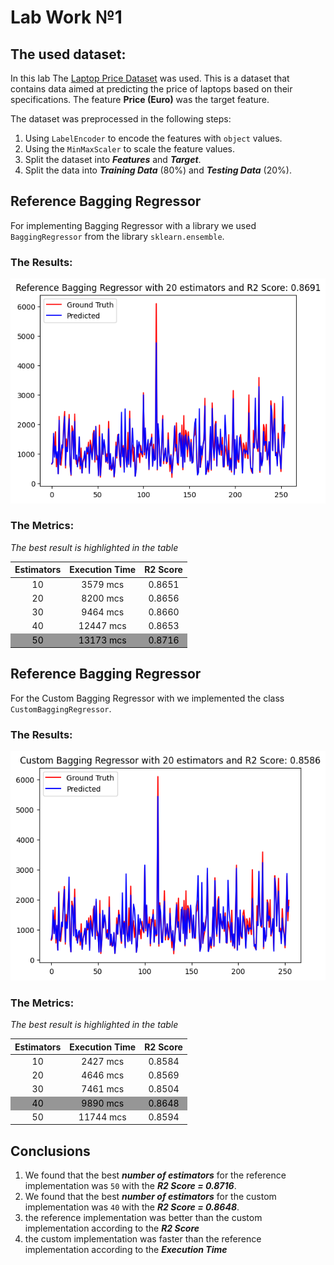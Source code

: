 # Lab Work №1

<style>
    .highlighted_table {
        text-align: center;
    
    }
    .highlighted_table.element_1 tr:nth-child(1) { 
        color: black;
        background: rgb(150, 150, 150); 
        }
    .highlighted_table.element_2 tr:nth-child(2) { 
        color: black;
        background: rgb(150, 150, 150); 
        }
    .highlighted_table.element_3 tr:nth-child(3) { 
        color: black;
        background: rgb(150, 150, 150); 
        }
    .highlighted_table.element_4 tr:nth-child(4) { 
        color: black;
        background: rgb(150, 150, 150); 
        }
    .highlighted_table.element_5 tr:nth-child(5) { 
        color: black;
        background: rgb(150, 150, 150); 
        }
</style>

## The used dataset:

In this lab The [Laptop Price Dataset](https://www.kaggle.com/datasets/ironwolf437/laptop-price-dataset) was used. This is a dataset that contains data aimed at predicting the price of laptops based on their specifications. The feature **Price (Euro)** was the target feature.

The dataset was preprocessed in the following steps:

1. Using `LabelEncoder` to encode the features with `object` values.
2. Using the `MinMaxScaler` to scale the feature values.
3. Split the dataset into **_Features_** and **_Target_**.
4. Split the data into **_Training Data_** (80%) and **_Testing Data_** (20%).

## Reference Bagging Regressor

For implementing Bagging Regressor with a library we used `BaggingRegressor` from the library `sklearn.ensemble`.

### The Results:

<img src="assets\br_ref_results.png">

### The Metrics:

_The best result is highlighted in the table_

<div class="highlighted_table element_5">

| Estimators | Execution Time | R2 Score |
| ---------- | -------------- | -------- |
| 10         | 3579 mcs       | 0.8651   |
| 20         | 8200 mcs       | 0.8656   |
| 30         | 9464 mcs       | 0.8660   |
| 40         | 12447 mcs      | 0.8653   |
| 50         | 13173 mcs      | 0.8716   |

</div>

## Reference Bagging Regressor

For the Custom Bagging Regressor with we implemented the class `CustomBaggingRegressor`.

### The Results:

<img src="assets\br_cus_results.png">

### The Metrics:

_The best result is highlighted in the table_

<div class="highlighted_table element_4">

| Estimators | Execution Time | R2 Score |
| ---------- | -------------- | -------- |
| 10         | 2427 mcs       | 0.8584   |
| 20         | 4646 mcs       | 0.8569   |
| 30         | 7461 mcs       | 0.8504   |
| 40         | 9890 mcs       | 0.8648   |
| 50         | 11744 mcs      | 0.8594   |

</div>

## Conclusions

1. We found that the best **_number of estimators_** for the reference implementation was `50` with the **_R2 Score = 0.8716_**.
2. We found that the best **_number of estimators_** for the custom implementation was `40` with the **_R2 Score = 0.8648_**.
3. the reference implementation was better than the custom implementation according to the **_R2 Score_**
4. the custom implementation was faster than the reference implementation according to the **_Execution Time_**

